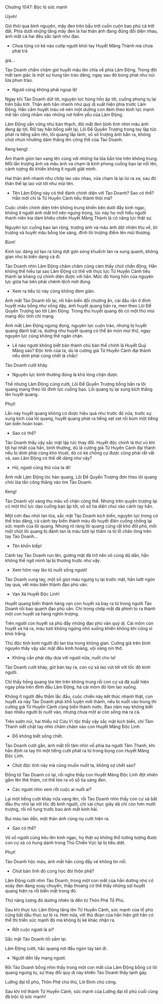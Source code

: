 




Chương 1047: Bộc lộ sức mạnh


Uỳnh!

Gió thôi qua bình nguyên, mây đen trên bầu trời cuồn cuộn bao phủ cả trời đất. Phía dưới những tầng mây đen là hai thân ảnh đang đứng đối diện nhau, ánh mắt cả hai đều sắc lạnh như đao.

- Chưa từng có kẻ nào cướp người khỏi tay Huyết Mãng Thành mà chưa phải trả

giá...

Tào Doanh chầm chậm giơ huyết mâu lên chĩa về phía Lâm Động. Trong đôi mắt tam giác là một sự hung tàn trào dâng, ngay sau đó bùng phát như núi lửa phun trào.

- Ngươi cũng không phải ngoại lệ!

Ngay khi Tào Doanh dứt lời, nguyên lực hùng hồn ập tới, cuồng phong tụ lại trên bầu trời. Thân ảnh hắn nhanh như quỷ dị xuất hiện phía trước Lâm Động. Hắn cầm huyết mâu vẽ nên một dường con đem theo kình lực mạnh mẽ tấn công nhằm vào những nơi hiểm yếu của Lâm Động.

Lâm Động vẫn vững như bàn thạch, đôi mắt đen bình tĩnh nhìn mâu ảnh đang ập tới. Rồi tay hắn bỗng siết lại, Lôi Đế Quyền Trượng trong tay lập tức phát ra tiếng sấm rền, lôi quang lấp lánh, vô số trượng ảnh bắn ra, không chút nhún nhường dâm thẳng lên công thế của Tào Doanh.

Keng keng!

Âm thanh giòn tan vang lên cùng với những tia lửa bắn tóe trên không trung. Mỗi lần trượng ảnh và mâu ảnh va chạm là kình phong cuồng bạo lại nổi lên, cảnh tượng đó khiến không ít người giật mình.

Hai thân ảnh nhanh như chớp lao vào nhau, vừa chạm là lại lùi ra xa, sau đó thân thể lại lao vút tới như mũi tên.

- Tên Lâm Động này có thể đánh chính diện với Tào Doanh? Sao có thể? Hẳn mới chỉ là Tử Huyền Cảnh tiểu thành thôi mà?

Cuộc chiến chính diện trên không trung khiến bên dưới đầy kinh ngạc, không ít người ánh mắt trở nên ngưng trọng, lúc này họ mới hiểu người thanh niên kia dám khiêu chiến Huyết Mãng Thành là có năng lực thật sự.

Nguyên lực cuồng bạo lan rộng, trượng ảnh và mâu ảnh dột nhiên thu về, lôi trượng và huyết mâu bỗng lóe sáng, đỉnh lôi trượng điểm lên mũi thương.

Bùm!

Kinh lực dáng sợ tạo ra từng dợt gợn sóng khuếch tán ra xung quanh, không gian như bị biến dạng cả đi.

Tào Doanh nhìn Lâm Động chăm chăm cũng cảm thấy chút chấn động. Hắn không thể hiểu tại sao Lâm Động có thể với thực lực Tử Huyền Cảnh tiểu thành lại kháng cự chính diện được với hắn. Mức độ hùng hồn của nguyên lực giữa hai bên phải chênh lệch mới đúng.

- Xem ra tiểu tử này cũng không đem giản.

Ánh mắt Tào Doanh tối lại, rồi hắn biến đổi chường ấn, cái đầu rắn ở đỉnh huyết mâu bỗng như sống dậy, ánh huyết quang bắn ra, men theo Lôi Đế Quyền Trượng lao tới Lâm Động. Trong thú huyết quang đó có một thứ mùi mang độc tính chí mạng.

Ánh mắt Lâm Động ngưng đọng, nguyên lực cuộn trào, nhưng bị huyết quang đánh bật ra, dường như huyết quang có thể ăn mòn mọi thứ, ngay nguyên lực cũng không thể ngăn chặn.

- Lẽ nào ngươi không biết bản thành chủ bản thể chính là Huyết Quỷ Mãng sao? Độc tính của ta, dù là cường giả Tử Huyền Cảnh đại thành nếu dính phải cũng chết là chắc!

Tào Doanh cười khảy.

- Nguyên lực bình thường đúng là khó lòng chặn được.

Thế nhưng Lâm Động cũng cười, Lôi Đế Quyền Trượng bỗng bắn ra lôi quang mang theo lôi đình lực cuồng bạo. Lôi quang tụ lại xung kích thẳng lên huyết quang.

Phụt!

Lần này huyết quang không có được hiệu quả như trước đó nữa, trước sự xung kích của lôi quang, huyết quang phát ra tiếng xẹt xẹt rồi bùm một tiếng tan biến hoàn toàn.

- Sao có thể?

Tào Doanh thấy vậy sắc mặt lập tức thay đổi. Huyết độc chính là thứ vũ khí lợi hại nhất của hắn, bình thường, dù là cường giả Tử Huyền Cảnh đại thành nếu bị dính phải cũng khó thoát, dù có kẻ chống cự được cũng phải rất vất vả, sao Lâm Động có thể dễ dàng như vậy?

- Hừ, ngươi cũng thử của ta đi!

Ánh mắt Lâm Động lóc hàn quang, Lôi Đế Quyền Trượng đơn theo lôi quang chói lòa tấn công thẳng vào tim Tào Doanh.

Keng!

Tào Doanh vội vàng thu mâu vồ chặn công thế. Nhưng trên quyền trượng lại có một thứ lực dạo cuồng bạo ập tới, vô số tia diện chui vào cánh tay hắn.

Một cơn đau nhói lan tỏa, sắc mặt Tào Doanh kịch biến, nguyên lực trong cơ thể trào dâng, cả cánh tay biến thành màu đò huyết điên cuồng chống lại sức mạnh của lôi quang. Nhưng rõ ràng lôi quang cũng rất khó đối phó, mỗi một chút lôi quang bị đánh tan là máu tươi lại thấm ra từ lỗ chân lông trên tay Tào Doanh...

- Tên khốn kiếp!

Cánh tay Tào Doanh run lên, gương mặt đã trở nên vô cùng dữ dằn, hắn không thể ngờ mình lại bị thương trước như vậy.

- Xem hôm nay lão tử nuốt sống ngươi!

Tào Doanh vung tay, một số giọt máu ngưng tụ lại trước mặt, hắn lướt ngón tay qua, vết máu biến thành đạo phù văn.

- Vạn Xà Huyết Độc Linh!

Huyết quang biến thành hàng vạn con huyết xà bay ra từ trong người Tào Doanh rồi bao quanh đạo phù văn. Chỉ trong chớp mắt đã phình to ra thành một con huyết xà hàng nghìn trượng.

Trên người con huyết xà phủ đầy những đạo phù văn quý dị. Cái mồm con huyết xà há ra, máu tươi không ngừng nhỏ xuống khiến không khí cũng xì khói trắng.

Thú độc tính kinh người đó lan tỏa trong không gian. Cường giả trên bình nguyên thấy vậy sắc mặt đều kinh hoàng, vội vàng nín thở.

- Không cần phải dây dưa với ngươi nữa, nuốt cho ta!

Tào Doanh cười khảy, giơ bàn tay ra, con cự xà lao vút tới với tốc độ kinh người.

Chỉ thấy hồng quang lóe lên trên không trung rồi con cự xà đã xuất hiện ngay phía trên đỉnh đầu Lâm Động, há cái mõm đỏ lòm lao xuống.

Không ít người đều thầm lắc đầu, cuộc chiến này kết thúc nhanh thật, con huyết xà này Tào Doanh phải khổ luyện mới thành, nếu bị nuốt vào trong thì cường giả Tử Huyền Cảnh cũng biến thành nước. Bao năm nay không biết bao nhiêu người bị nuốt vào, nhưng chưa một ai còn sống mà ra cả.

Trên sườn núi, hai thiếu nữ Cửu Vĩ tộc thấy vậy sắc mặt kịch biến, chỉ Tâm Thanh siết chặt tay nhìn chăm chăm vào con Huyết Mãng Độc Linh.

- Đồ không biết sống chết.

Tào Doanh cười gằn, ánh mắt tối tăm nhìn vồ phía ba người Tâm Thanh, khi hắn định ra tay thì một tiếng cười phát ra từ trong bụng con Huyết Mãng Độc Linh.

- Chút độc tính này mà cũng muốn nuốt ta, không sợ chết sao?

Đồng tử Tào Doanh có lại, rồi nghe thấy con Huyết Mãng Độc Linh đột nhiên gầm lên thê thảm, cơ thể tóe ra vô số tia sáng đen.

- Các ngươi nhìn xem rốt cuộc ai nuốt ai?

Lại một tiếng cười khảy nữa vang lên, rồi Tào Doanh nhìn thấy con cự xà bắt đầu thu nhỏ lại với tốc độ kinh người, chỉ vài chục giây dã chỉ còn hơn mười trượng, rồi nổ tung trước bao ánh mắt kinh hãi.

Bụi máu tan dần, một thân ảnh cùng nụ cười hiện ra.

- Sao có thể?

Vô số người cùng kêu lên kinh ngạc, họ thật sự không thổ tưởng tượng được con cự xà có hung danh trong Thú Chiến Vực lại bị tiêu diệt.

Phụt!

Tào Doanh hộc máu, ánh mắt hắn cũng đầy vẻ không tin nổi.

- Chút bản lĩnh đó cùng học đòi thôn phệ?

Lâm Động cười nhìn Tào Doanh, trong một con mắt của hắn dường như có xoáy đen đang xoay chuyển, thấp thoáng có thể thấy những sợi huyết quang hiện ra rồi biến mất trong đó.

Thứ năng lượng đó dương nhiên là đến từ Thôn Phệ Tổ Phù.

Sau khi thực lực Lâm Động tăng lên Tử Huyền Cảnh, sức mạnh của tổ phù cũng bắt dầu thực sự lộ ra. Hơn nữa, với thủ đoạn của hắn hiện giờ hắn có thể thì triển sức mạnh đó mà không bị kẻ khác nhận ra.

- Rốt cuộc ngươi là ai?

Sắc mặt Tào Doanh tối sầm lại.

Lâm Động cười, hắc quang nơi đầu ngón tay tan đi.

- Người đến lấy mạng ngươi.

Rồi Tào Doanh bỗng nhìn thấy trong một con mắt của Lâm Động bỗng có lôi quang ngưng tụ, sự thay đối quy dị này khiến Tào Doanh thấy lạnh gáy.

Lưỡng đại tổ phù, Thôn Phệ chủ thủ, Lôi Đình chủ công.

Sau khi trở thành Tử Huyền Cảnh, sức mạnh của Lưỡng đại tổ phù cuối cùng đã bộc lộ sức mạnh!




